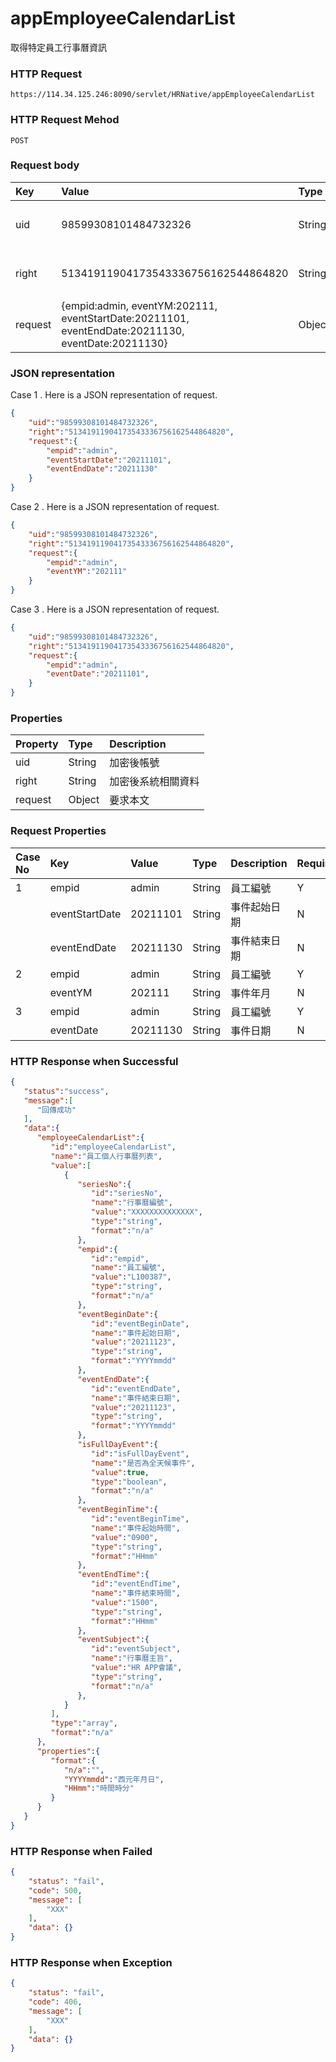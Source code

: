 # appEmployeeCalendarList
取得特定員工行事曆資訊

### HTTP Request
```
https://114.34.125.246:8090/servlet/HRNative/appEmployeeCalendarList
```

### HTTP Request Mehod
```
POST
```

### Request body
| Key | Value | Type | Description |
|:----------|:-------------|:-----|:------------|
| uid | 98599308101484732326 | String | 需透過appLogin取得
| right | 51341911904173543336756162544864820 | String | 需透過appLogin取得 |
| request | {empid:admin, eventYM:202111, eventStartDate:20211101, eventEndDate:20211130, eventDate:20211130} | Object | 查詢條件

### JSON representation
Case 1 . Here is a JSON representation of request. 
```json
{
    "uid":"98599308101484732326",
    "right":"51341911904173543336756162544864820",
    "request":{
        "empid":"admin",
        "eventStartDate":"20211101",
        "eventEndDate":"20211130"
    }
}
```
Case 2 . Here is a JSON representation of request. 
```json
{
    "uid":"98599308101484732326",
    "right":"51341911904173543336756162544864820",
    "request":{
        "empid":"admin",
        "eventYM":"202111"
    }
}
```
Case 3 . Here is a JSON representation of request. 
```json
{
    "uid":"98599308101484732326",
    "right":"51341911904173543336756162544864820",
    "request":{
        "empid":"admin",
        "eventDate":"20211101",
    }
}
```

### Properties
| Property | Type | Description |
|:---------|:-----|:------------|
| uid   | String | 加密後帳號 |
| right | String | 加密後系統相關資料 |
| request | Object | 要求本文 |

### Request Properties
| Case No | Key | Value | Type | Description | Required | Format |
|:----------|:----------|:-------------|:-----|:------------|:------------|:------------|
| 1 | empid | admin | String | 員工編號 | Y | n/a |
|   | eventStartDate | 20211101 | String | 事件起始日期 | N | AC(YYYYmmdd) |
|   | eventEndDate | 20211130 | String | 事件結束日期 | N | AC(YYYYmmdd) |
| 2 | empid | admin | String | 員工編號 | Y | n/a |
|   | eventYM | 202111 | String | 事件年月 | N | AC(YYYYmm) |
| 3 | empid | admin | String | 員工編號 | Y | n/a |
|   | eventDate | 20211130 | String | 事件日期 | N | AC(YYYYmmdd) |

### HTTP Response when Successful
```json
{
   "status":"success",
   "message":[
      "回傳成功"
   ],
   "data":{
      "employeeCalendarList":{
         "id":"employeeCalendarList",
         "name":"員工個人行事曆列表",
         "value":[
            {
               "seriesNo":{
                  "id":"seriesNo",
                  "name":"行事曆編號",
                  "value":"XXXXXXXXXXXXXX",
                  "type":"string",
                  "format":"n/a"
               },
               "empid":{
                  "id":"empid",
                  "name":"員工編號",
                  "value":"L100387",
                  "type":"string",
                  "format":"n/a"
               },
               "eventBeginDate":{
                  "id":"eventBeginDate",
                  "name":"事件起始日期",
                  "value":"20211123",
                  "type":"string",
                  "format":"YYYYmmdd"
               },
               "eventEndDate":{
                  "id":"eventEndDate",
                  "name":"事件結束日期",
                  "value":"20211123",
                  "type":"string",
                  "format":"YYYYmmdd"
               },
               "isFullDayEvent":{
                  "id":"isFullDayEvent",
                  "name":"是否為全天候事件",
                  "value":true,
                  "type":"boolean",
                  "format":"n/a"
               },
               "eventBeginTime":{
                  "id":"eventBeginTime",
                  "name":"事件起始時間",
                  "value":"0900",
                  "type":"string",
                  "format":"HHmm"
               },
               "eventEndTime":{
                  "id":"eventEndTime",
                  "name":"事件結束時間",
                  "value":"1500",
                  "type":"string",
                  "format":"HHmm"
               },
               "eventSubject":{
                  "id":"eventSubject",
                  "name":"行事曆主旨",
                  "value":"HR APP會議",
                  "type":"string",
                  "format":"n/a"
               },
            }
         ],
         "type":"array",
         "format":"n/a"
      },
      "properties":{
         "format":{
            "n/a":"",
            "YYYYmmdd":"西元年月日",
            "HHmm":"時間時分"
         }
      }
   }
}
```

### HTTP Response when Failed
```json
{
    "status": "fail",
    "code": 500,
    "message": [
        "XXX"
    ],
    "data": {}
}
```

### HTTP Response when Exception
```json
{
    "status": "fail",
    "code": 406,
    "message": [
        "XXX"
    ],
    "data": {}
}
```
